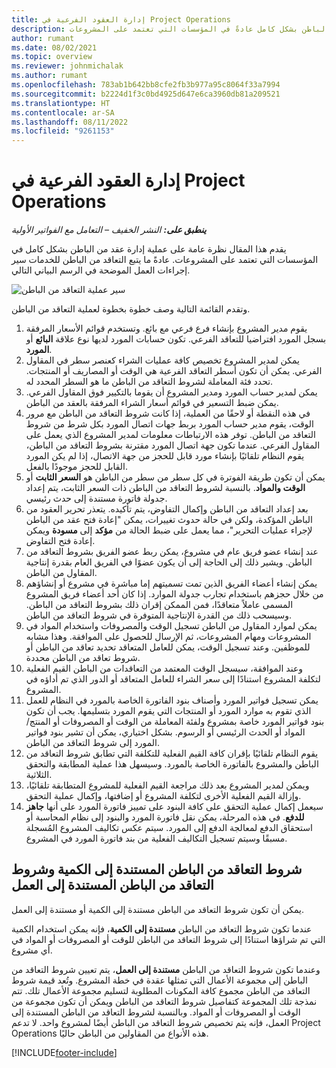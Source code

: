 ```yaml
---
title: إدارة العقود الفرعية في Project Operations
description: يقدم هذا المقال نظرة عامة على عملية إدارة عقد من الباطن بشكل كامل عادةً في المؤسسات التي تعتمد على المشروعات.
author: rumant
ms.date: 08/02/2021
ms.topic: overview
ms.reviewer: johnmichalak
ms.author: rumant
ms.openlocfilehash: 783ab1b642bb8cfe2fb3b977a95c8064f33a7994
ms.sourcegitcommit: b2224d1f3c0bd4925d647e6ca3960db81a209521
ms.translationtype: HT
ms.contentlocale: ar-SA
ms.lasthandoff: 08/11/2022
ms.locfileid: "9261153"
---
```

# <a name="subcontract-management-in-project-operations"></a>إدارة العقود الفرعية في Project Operations


_**ينطبق على:** النشر الخفيف – التعامل مع الفواتير الأولية_

يقدم هذا المقال نظرة عامة على عملية إدارة عقد من الباطن بشكل كامل في المؤسسات التي تعتمد على المشروعات. عادةً ما يتبع التعاقد من الباطن للخدمات سير إجراءات العمل الموضحة في الرسم البياني التالي.

![سير عملية التعاقد من الباطن](../media/SubcontractingProcessFlow.png)

وتقدم القائمة التالية وصف خطوة بخطوة لعملية التعاقد من الباطن.

1. يقوم مدير المشروع بإنشاء فرع فرعي مع بائع. وتستخدم قوائم الأسعار المرفقة بسجل المورد افتراضيا للتعاقد الفرعي. تكون حسابات المورد لديها نوع علاقة **البائع** أو **المورد**.
2. يمكن لمدير المشروع تخصيص كافة عمليات الشراء كعنصر سطر في المقاول الفرعي. يمكن أن تكون أسطر التعاقد الفرعية هي الوقت أو المصاريف أو المنتجات. تحدد فئة المعاملة لشروط التعاقد من الباطن ما هو السطر المحدد له.
3. يمكن لمدير حساب المورد ومدير المشروع أن يقوما بالتكيير فوق المقاول الفرعي. يمكن ضبط التسعير في قوائم أسعار الشراء المرفقة بالعقد من الباطن.
4. في هذه النقطة أو لاحقًا من العملية، إذا كانت شروط التعاقد من الباطن مع مرور الوقت، يقوم مدير حساب المورد بربط جهات اتصال المورد بكل شرط من شروط التعاقد من الباطن. توفر هذه الارتباطات معلومات لمدير المشروع الذي يعمل على المقاول الفرعي. عندما تكون جهة اتصال المورد مقترنة بشروط التعاقد من الباطن، يقوم النظام تلقائيًا بإنشاء مورد قابل للحجز من جهة الاتصال، إذا لم يكن المورد القابل للحجز موجودًا بالفعل.
5. يمكن أن تكون طريقة الفوترة في كل سطر من سطر من الباطن هو **السعر الثابت** أو **الوقت والمواد**. بالنسبة لشروط التعاقد من الباطن ذات السعر الثابت، يتم إعداد جدولة فاتورة مستندة إلى حدث رئيسي.
6.  بعد إعداد التعاقد من الباطن وإكمال التفاوض، يتم تأكيده. يتعذر تحرير العقود من الباطن المؤكدة، ولكن في حالة حدوث تغييرات، يمكن "إعادة فتح عقد من الباطن لإجراء عمليات التحرير"، مما يعمل على ضبط الحالة من **مؤكد** إلى **مسودة** ويمكن إعادة فتح التفاوض. 
7.  عند إنشاء عضو فريق عام في مشروع، يمكن ربط عضو الفريق بشروط التعاقد من الباطن. ويشير ذلك إلى الحاجة إلى أن يكون عضوًا في الفريق العام بقدرة إنتاجية المقاول من الباطن.
8.  يمكن إنشاء أعضاء الفريق الذين تمت تسميتهم إما مباشرة في مشروع أو إنشاؤهم من خلال حجزهم باستخدام تجارب جدولة الموارد. إذا كان أحد أعضاء فريق المشروع المسمى عاملاً متعاقدًا، فمن الممكن إقران ذلك بشروط التعاقد من الباطن. وسيسحب ذلك من القدرة الإنتاجية المتوفرة في شروط التعاقد من الباطن.
9.  يمكن لموارد المقاول من الباطن تسجيل الوقت والمصروفات واستخدام المواد في المشروعات ومهام المشروعات، ثم الإرسال للحصول على الموافقة. وهذا مشابه للموظفين. وعند تسجيل الوقت، يمكن للعامل المتعاقد تحديد تعاقد من الباطن أو شروط تعاقد من الباطن محددة.
10. وعند الموافقة، سيسجل الوقت المعتمد من التعاقدات من الباطن القيم الفعلية لتكلفة المشروع استنادًا إلى سعر الشراء للعامل المتعاقد أو الدور الذي تم أداؤه في المشروع.
11. يمكن تسجيل فواتير المورد وأصناف بنود الفاتورة الخاصة بالمورد في النظام للعمل الذي تقوم به موارد المورد أو المنتجات التي يقوم المورد بتسليمها. يجب أن تكون بنود فواتير المورد خاصة بمشروع ولفئة المعاملة من الوقت أو المصروفات أو المنتج/المواد أو الحدث الرئيسي أو الرسوم. بشكل اختياري، يمكن أن تشير بنود فواتير المورد إلى شروط التعاقد من الباطن.
12. يقوم النظام تلقائيًا بإقران كافة القيم الفعلية للتكلفة التي تطابق شروط التعاقد من الباطن والمشروع بالفاتورة الخاصة بالمورد. وسيسهل هذا عملية المطابقة والتحقق الثلاثية.
13. ويمكن لمدير المشروع بعد ذلك مراجعة القيم الفعلية للمشروع المتطابقة تلقائيًا، وإزالة القيم الفعلية الأخرى لتكلفة المشروع أو إضافتها، وإكمال عملية التحقق.
14. سيعمل إكمال عملية التحقق على كافة البنود على تمييز فاتورة المورد على أنها **جاهز للدفع**. في هذه المرحلة، يمكن نقل فاتورة المورد والبنود إلى نظام المحاسبة أو استحقاق الدفع لمعالجة الدفع إلى المورد. سيتم عكس تكاليف المشروع المُسجلة مسبقًا وسيتم تسجيل التكاليف الفعلية من بند فاتورة المورد في المشروع.

## <a name="quantity-based-subcontract-lines-and-work-based-subcontract-lines"></a>شروط التعاقد من الباطن المستندة إلى الكمية وشروط التعاقد من الباطن المستندة إلى العمل

يمكن أن تكون شروط التعاقد من الباطن مستندة إلى الكمية أو مستندة إلى العمل. 

عندما تكون شروط التعاقد من الباطن **مستندة إلى الكمية**، فإنه يمكن استخدام الكمية التي تم شراؤها استنادًا إلى شروط التعاقد من الباطن للوقت أو المصروفات أو المواد في أي مشروع.

وعندما تكون شروط التعاقد من الباطن **مستندة إلى العمل**، يتم تعيين شروط التعاقد من الباطن إلى مجموعة الأعمال التي تمثلها عقدة في خطة المشروع. وتُعد قيمة شروط التعاقد من الباطن مجموع كافة المكونات المطلوبة لتسليم مجموعة الأعمال تلك. تتم نمذجة تلك المجموعة كتفاصيل شروط التعاقد من الباطن ويمكن أن تكون مجموعة من الوقت أو المصروفات أو المواد. وبالنسبة لشروط التعاقد من الباطن المستندة إلى العمل، فإنه يتم تخصيص شروط التعاقد من الباطن أيضًا لمشروع واحد. لا تدعم Project Operations هذه الأنواع من المقاولين من الباطن حاليًا.

[!INCLUDE[footer-include](../../includes/footer-banner.md)]

